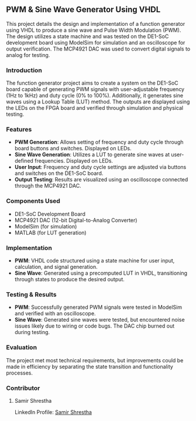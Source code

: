 ## PWM & Sine Wave Generator Using VHDL

This project details the design and implementation of a function generator using VHDL to produce a sine wave and Pulse Width Modulation (PWM). The design utilizes a state machine and was tested on the DE1-SoC development board using ModelSim for simulation and an oscilloscope for output verification. The MCP4921 DAC was used to convert digital signals to analog for testing.

### Introduction
The function generator project aims to create a system on the DE1-SoC board capable of generating PWM signals with user-adjustable frequency (1Hz to 1kHz) and duty cycle (0% to 100%). Additionally, it generates sine waves using a Lookup Table (LUT) method. The outputs are displayed using the LEDs on the FPGA board and verified through simulation and physical testing.

### Features
- **PWM Generation**: Allows setting of frequency and duty cycle through board buttons and switches. Displayed on LEDs.
- **Sine Wave Generation**: Utilizes a LUT to generate sine waves at user-defined frequencies. Displayed on LEDs.
- **User Input**: Frequency and duty cycle settings are adjusted via buttons and switches on the DE1-SoC board.
- **Output Testing**: Results are visualized using an oscilloscope connected through the MCP4921 DAC.

### Components Used
- DE1-SoC Development Board
- MCP4921 DAC (12-bit Digital-to-Analog Converter)
- ModelSim (for simulation)
- MATLAB (for LUT generation)

### Implementation
- **PWM**: VHDL code structured using a state machine for user input, calculation, and signal generation.
- **Sine Wave**: Generated using a precomputed LUT in VHDL, transitioning through states to produce the desired output.

### Testing & Results
- **PWM**: Successfully generated PWM signals were tested in ModelSim and verified with an oscilloscope.
- **Sine Wave**: Generated sine waves were tested, but encountered noise issues likely due to wiring or code bugs. The DAC chip burned out during testing.

### Evaluation
The project met most technical requirements, but improvements could be made in efficiency by separating the state transition and functionality processes. 

### Contributor
1. Samir Shrestha

    LinkedIn Profile: [Samir Shrestha](https://www.linkedin.com/in/sameyr/)
